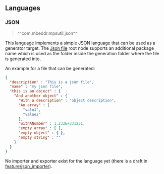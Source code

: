## Languages

### JSON

> ^^com.mbeddr.mpsutil.json^^

This language implements a simple JSON language that can be used as a generator target. The [Json file](http://127.0.0.1:63320/node?ref=r%3Abe665d13-1e1d-44cd-9817-8bd4d610f422%28com.mbeddr.mpsutil.json.structure%29%2F4342692121161094115) root node
supports an additional package name which is used as the folder inside the generation folder where the file is generated
into.

An example for a file that can be generated:

```json
{ 
  "description" : "This is a json file", 
  "name" : "my json file", 
  "this is an object" : { 
    "And another object" : { 
      "With a description" : "object description", 
      "An array" : [ 
        "valu1", 
        "value2" 
      ], 
      "withANumber" : 1.232E+231231, 
      "empty array" : [ ], 
      "empty object" : { }, 
      "empty string" : "" 
    } 
  } 
}
```

No importer and exporter exist for the language yet (there is a draft in [feature/json_importer](https://github.com/mbeddr/mbeddr.core/tree/feature/json_importer)).